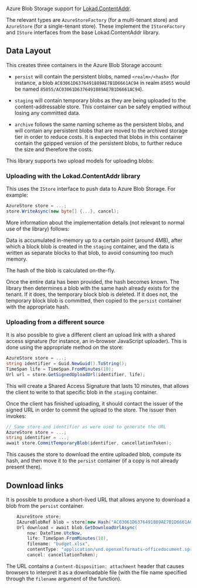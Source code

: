 Azure Blob Storage support for [Lokad.ContentAddr](https://github.com/Lokad/ContentAddr). 

The relevant types are `AzureStoreFactory` (for a multi-tenant store) and `AzureStore` (for
a single-tenant store). These implement the `IStoreFactory` and `IStore` interfaces from
the base Lokad.ContentAddr library. 

## Data Layout 

This creates three containers in the Azure Blob Storage account: 

 - `persist` will contain the persistent blobs, named `<realm>/<hash>` (for instance, a
    blob `AC03061D6376491889AE7B1D6661AC94` in realm `85055` would be named 
    `85055/AC03061D6376491889AE7B1D6661AC94`).

 - `staging` will contain temporary blobs as they are being uploaded to
   the content-addressable store. This container can be safely emptied without
   losing any committed data.

 - `archive` follows the same naming scheme as the persistent blobs, and will 
    contain any persistent blobs that are moved to the archived storage tier 
    in order to reduce costs. It is expected that blobs in this container
    contain the gzipped version of the persistent blobs, to further reduce
    the size and therefore the costs. 

This library supports two upload models for uploading blobs:

### Uploading with the Lokad.ContentAddr library

This uses the `IStore` interface to push data to Azure Blob Storage.
For example:

```c#
AzureStore store = ...;
store.WriteAsync(new byte[] {...}, cancel);
```

More information about the implementation details (not relevant to normal use
of the library) follows:

Data is accumulated in-memory up to a certain point (around 4MB), after which 
a block blob is created in the `staging` container, and the data is written
as separate blocks to that blob, to avoid consuming too much memory. 

The hash of the blob is calculated on-the-fly.

Once the entire data has been provided, the hash becomes known. The library then
determines a blob with the same hash already exists for the tenant. If it does,
the temporary block blob is deleted. If it does not, the temporary block blob is
committed, then copied to the `persist` container with the appropriate hash.

### Uploading from a different source

It is also possible to give a different client an upload link with a shared access
signature (for instance, an in-browser JavaScript uploader). This is done
using the appropriate method on the store: 

```c#
AzureStore store = ...;
string identifier = Guid.NewGuid().ToString();
TimeSpan life = TimeSpan.FromMinutes(10);
Url url = store.GetSignedUploadUrl(identifier, life);
```

This will create a Shared Access Signature that lasts 10 minutes, that allows the
client to write to that specific blob in the `staging` container. 

Once the client has finished uploading, it should contact the issuer of the signed
URL in order to commit the upload to the store. The issuer then invokes: 

```c#
// Same store and identifier as were used to generate the URL
AzureStore store = ...;
string identifier = ...; 
await store.CommitTemporaryBlob(identifier, cancellationToken);
```

This causes the store to download the entire uploaded blob, compute its hash,
and then move it to the `persist` container (if a copy is not already present 
there). 

## Download links

It is possible to produce a short-lived URL that allows anyone to download a 
blob from the `persist` container.

```c#
    AzureStore store;
    IAzureBlobRef blob = store[new Hash("AC03061D6376491889AE7B1D6661AC94")];
    Url download = await blob.GetDownloadUrlAsync(
        now: DateTime.UtcNow,
        life: TimeSpan.FromMinutes(10),
        filename: "budget.xlsx",
        contentType: "application/vnd.openxmlformats-officedocument.spreadsheetml.sheet",
        cancel: cancellationToken);
```

The URL contains a `Content-Disposition: attachment` header that causes browsers 
to interpret it as a downloadable file (with the file name specified through the
`filename` argument of the function). 

